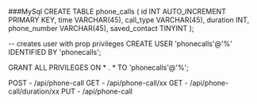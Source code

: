 ###MySql
CREATE TABLE phone_calls (
    id INT AUTO_INCREMENT PRIMARY KEY,
    time VARCHAR(45),
    call_type VARCHAR(45),
    duration INT,
    phone_number VARCHAR(45),
    saved_contact TINYINT
);

-- creates user with prop privileges
CREATE USER 'phonecalls'@'%' IDENTIFIED BY 'phonecalls';

GRANT ALL PRIVILEGES ON * . * TO 'phonecalls'@'%';


POST - /api/phone-call
GET - /api/phone-call/xx
GET - /api/phone-call/duration/xx
PUT - /api/phone-call
